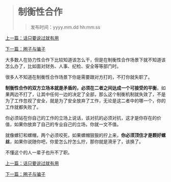 ># 制衡性合作
>
>>发布时间：yyyy.mm.dd hh:mm:ss

[上一篇：话只要说过就有用](https://t.zsxq.com/mqBIm6y)

[下一篇：圈子与骗子](https://t.zsxq.com/6aaIeAM)

大多数人在协力性合作下比较知道该怎么干，但是在制衡性合作场景下就不知道该怎么办了，比如面对财务、人事、纪检、安全等等部门时。

很多人不知道在制衡性合作场景下你是需要跟对方打的，不打你就失职了。

**制衡性合作的双方立场本就是矛盾的，必须在二者之间达成一个可接受的平衡**，如果两边不打了，让其中任何一边的决定了全部，那么这个制衡机制就失效了，不是为了工作忽视了安全，就是为了安全放弃了工作，无论是这二者中的哪一个，你的工作就都失败了。

你必须站在你自己的工作的立场上说话，该对抗的必须对抗，这才是你存在的价值，如果你放弃了自己的专业自己的立场，你就一文不值。

就像螺钉和螺帽，两个必须咬死，如果螺帽狠狠的拧上来，**你必须顶住才是颗好螺丝**，如果你说随你吧，你爱怎么拧怎么拧，那你就是滑牙了，该换了。

不懂这个的人一辈子也升不了职。

[上一篇：话只要说过就有用](https://t.zsxq.com/mqBIm6y)

[下一篇：圈子与骗子](https://t.zsxq.com/6aaIeAM)




















​     











